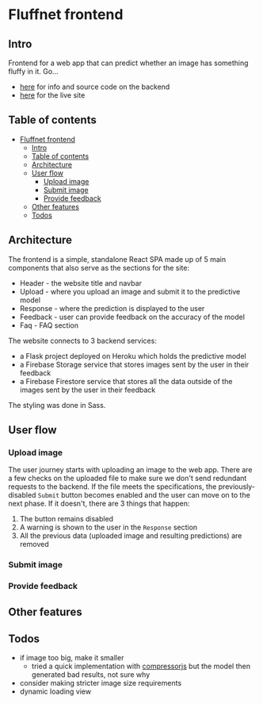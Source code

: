 # Fluffnet frontend

## Intro

Frontend for a web app that can predict whether an image has something fluffy in it. Go...

- [here](https://github.com/mihailthebuilder/fluffnet) for info and source code on the backend
- [here](https://mihailthebuilder.github.io/fluffnet-front) for the live site

## Table of contents

- [Fluffnet frontend](#fluffnet-frontend)
  - [Intro](#intro)
  - [Table of contents](#table-of-contents)
  - [Architecture](#architecture)
  - [User flow](#user-flow)
    - [Upload image](#upload-image)
    - [Submit image](#submit-image)
    - [Provide feedback](#provide-feedback)
  - [Other features](#other-features)
  - [Todos](#todos)

## Architecture

The frontend is a simple, standalone React SPA made up of 5 main components that also serve as the sections for the site:

- Header - the website title and navbar
- Upload - where you upload an image and submit it to the predictive model
- Response - where the prediction is displayed to the user
- Feedback - user can provide feedback on the accuracy of the model
- Faq - FAQ section

The website connects to 3 backend services:

- a Flask project deployed on Heroku which holds the predictive model
- a Firebase Storage service that stores images sent by the user in their feedback
- a Firebase Firestore service that stores all the data outside of the images sent by the user in their feedback

The styling was done in Sass.

## User flow

### Upload image

The user journey starts with uploading an image to the web app. There are a few checks on the uploaded file to make sure we don't send redundant requests to the backend. If the file meets the specifications, the previously-disabled `Submit` button becomes enabled and the user can move on to the next phase. If it doesn't, there are 3 things that happen:

1. The button remains disabled
2. A warning is shown to the user in the `Response` section
3. All the previous data (uploaded image and resulting predictions) are removed

### Submit image

### Provide feedback

## Other features

## Todos

- if image too big, make it smaller
  - tried a quick implementation with [compressorjs](https://github.com/fengyuanchen/compressorjs/) but the model then generated bad results, not sure why
- consider making stricter image size requirements
- dynamic loading view
